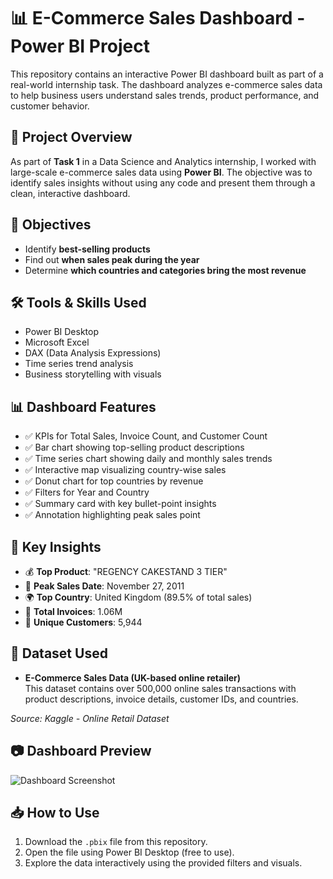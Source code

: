 # 📊 E-Commerce Sales Dashboard - Power BI Project

This repository contains an interactive Power BI dashboard built as part of a real-world internship task. The dashboard analyzes e-commerce sales data to help business users understand sales trends, product performance, and customer behavior.

## 📌 Project Overview

As part of **Task 1** in a Data Science and Analytics internship, I worked with large-scale e-commerce sales data using **Power BI**. The objective was to identify sales insights without using any code and present them through a clean, interactive dashboard.

## 🎯 Objectives

- Identify **best-selling products**
- Find out **when sales peak during the year**
- Determine **which countries and categories bring the most revenue**

## 🛠 Tools & Skills Used

- Power BI Desktop
- Microsoft Excel
- DAX (Data Analysis Expressions)
- Time series trend analysis
- Business storytelling with visuals

## 📊 Dashboard Features

- ✅ KPIs for Total Sales, Invoice Count, and Customer Count
- ✅ Bar chart showing top-selling product descriptions
- ✅ Time series chart showing daily and monthly sales trends
- ✅ Interactive map visualizing country-wise sales
- ✅ Donut chart for top countries by revenue
- ✅ Filters for Year and Country
- ✅ Summary card with key bullet-point insights
- ✅ Annotation highlighting peak sales point

## 🧠 Key Insights

- 💰 **Top Product**: "REGENCY CAKESTAND 3 TIER"
- 📅 **Peak Sales Date**: November 27, 2011
- 🌍 **Top Country**: United Kingdom (89.5% of total sales)
- 🧾 **Total Invoices**: 1.06M
- 👥 **Unique Customers**: 5,944

## 📂 Dataset Used

- **E-Commerce Sales Data (UK-based online retailer)**  
  This dataset contains over 500,000 online sales transactions with product descriptions, invoice details, customer IDs, and countries.  

_Source: Kaggle - Online Retail Dataset_

## 📷 Dashboard Preview

![Dashboard Screenshot](<img width="1243" height="692" alt="Screenshot 2025-07-30 173217" src="https://github.com/user-attachments/assets/2071d5b6-0a62-4485-911c-29b34d7dd209" />)

## 📥 How to Use

1. Download the `.pbix` file from this repository.
2. Open the file using Power BI Desktop (free to use).
3. Explore the data interactively using the provided filters and visuals.
